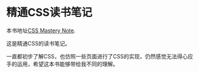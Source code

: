 精通CSS读书笔记
=======
本书地址[CSS Mastery Note](https://www.gitbook.com/book/myklory/css-mastery-note/details).

这是精通CSS的读书笔记。

一直都初步了解CSS，也仿照一些页面进行了CSS的实现，仍然感觉无法得心应手的运用，希望这本书能够带给我不同的理解。